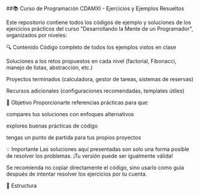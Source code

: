 ##📚 Curso de Programación CDAMXI - Ejercicios y Ejemplos Resueltos

Este repositorio contiene todos los códigos de ejemplo y soluciones de los ejercicios prácticos del curso "Desarrollando la Mente de un Programador", organizados por niveles:

🔍 Contenido
Código completo de todos los ejemplos vistos en clase

Soluciones a los retos propuestos en cada nivel (factorial, Fibonacci, manejo de listas, abstracción, etc.)

Proyectos terminados (calculadora, gestor de tareas, sistemas de reservas)

Recursos adicionales (configuraciones recomendadas, templates útiles)

🎯 Objetivo
Proporcionarte referencias prácticas para que:

compares tus soluciones con enfoques alternativos

explores buenas prácticas de código

tengas un punto de partida para tus propios proyectos

💡 Importante
Las soluciones aquí presentadas son solo una forma posible de resolver los problemas. ¡Tu versión puede ser igualmente válida!

Se recomienda no copiar directamente el código, sino usarlo como guía después de intentar resolver los ejercicios por tu cuenta.

📂 Estructura
